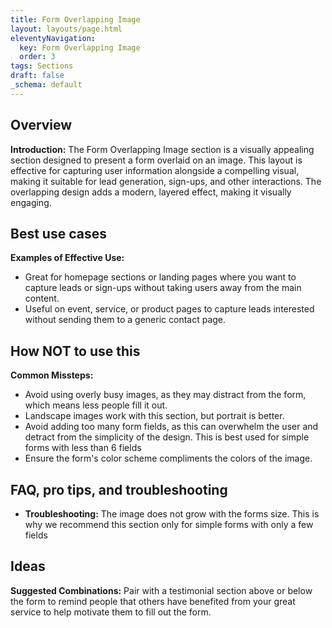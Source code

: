 ```yaml
---
title: Form Overlapping Image
layout: layouts/page.html
eleventyNavigation:
  key: Form Overlapping Image
  order: 3
tags: Sections
draft: false
_schema: default
---
```

## Overview
**Introduction:** The Form Overlapping Image section is a visually appealing section designed to present a form overlaid on an image. This layout is effective for capturing user information alongside a compelling visual, making it suitable for lead generation, sign-ups, and other interactions. The overlapping design adds a modern, layered effect, making it visually engaging.

## Best use cases
**Examples of Effective Use:** 
- Great for homepage sections or landing pages where you want to capture leads or sign-ups without taking users away from the main content.
- Useful on event, service, or product pages to capture leads interested without sending them to a generic contact page.

## How **NOT** to use this
**Common Missteps:** 
- Avoid using overly busy images, as they may distract from the form, which means less people fill it out.
- Landscape images work with this section, but portrait is better.
- Avoid adding too many form fields, as this can overwhelm the user and detract from the simplicity of the design. This is best used for simple forms with less than 6 fields
- Ensure the form's color scheme compliments the colors of the image.

## FAQ, pro tips, and troubleshooting
- **Troubleshooting:** The image does not grow with the forms size. This is why we recommend this section only for simple forms with only a few fields

## Ideas
**Suggested Combinations:** Pair with a testimonial section above or below the form to remind people that others have benefited from your great service to help motivate them to fill out the form.